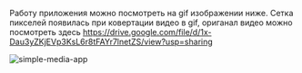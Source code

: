 Работу приложения можно посмотреть на gif изображении ниже.
Сетка пикселей появилась при ковертации видео в gif, ориганал видео можно посмотреть здесь 
https://drive.google.com/file/d/1x-Dau3yZKjEVp3KsL6r8tFAYr7lnetZS/view?usp=sharing

![simple-media-app](https://user-images.githubusercontent.com/40303749/95114198-41eea580-074c-11eb-9402-3f8dc8dd4d4b.gif)
